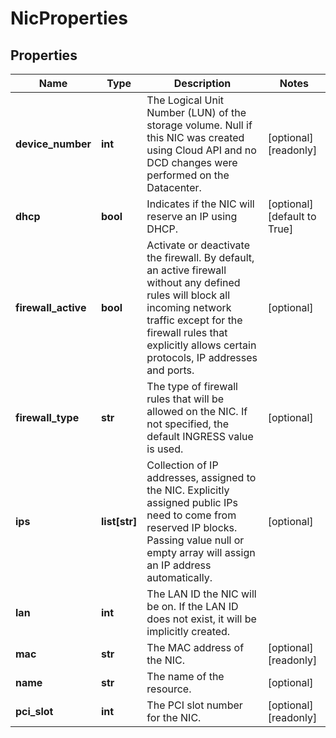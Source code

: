 # NicProperties

## Properties
| Name | Type | Description | Notes |
| ------------ | ------------- | ------------- | ------------- |
| **device_number** | **int** | The Logical Unit Number (LUN) of the storage volume. Null if this NIC was created using Cloud API and no DCD changes were performed on the Datacenter. | [optional] [readonly]  |
| **dhcp** | **bool** | Indicates if the NIC will reserve an IP using DHCP. | [optional] [default to True] |
| **firewall_active** | **bool** | Activate or deactivate the firewall. By default, an active firewall without any defined rules will block all incoming network traffic except for the firewall rules that explicitly allows certain protocols, IP addresses and ports. | [optional]  |
| **firewall_type** | **str** | The type of firewall rules that will be allowed on the NIC. If not specified, the default INGRESS value is used. | [optional]  |
| **ips** | **list[str]** | Collection of IP addresses, assigned to the NIC. Explicitly assigned public IPs need to come from reserved IP blocks. Passing value null or empty array will assign an IP address automatically. | [optional]  |
| **lan** | **int** | The LAN ID the NIC will be on. If the LAN ID does not exist, it will be implicitly created. |  |
| **mac** | **str** | The MAC address of the NIC. | [optional] [readonly]  |
| **name** | **str** | The name of the  resource. | [optional]  |
| **pci_slot** | **int** | The PCI slot number for the NIC. | [optional] [readonly]  |


